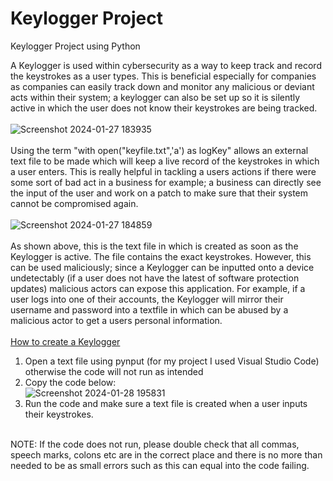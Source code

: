 # Keylogger Project
Keylogger Project using Python

A Keylogger is used within cybersecurity as a way to keep track and record the keystrokes as a user types. This is beneficial especially for companies as companies can easily track down and monitor any malicious or deviant acts within their system; a keylogger can also be set up so it is silently active in which the user does not know their keystrokes are being tracked.
<br>
<br>
![Screenshot 2024-01-27 183935](https://github.com/mholtz15/Keylogger-Project/assets/157908872/4a059bd9-0b22-4ae7-acc3-34c9515cda2c)
<br>
<br>
Using the term "with open("keyfile.txt",'a') as logKey" allows an external text file to be made which will keep a live record of the keystrokes in which a user enters. This is really helpful in tackling a users actions if there were some sort of bad act in a business for example; a business can directly see the input of the user and work on a patch to make sure that their system cannot be compromised again.
<br>
<br>
![Screenshot 2024-01-27 184859](https://github.com/mholtz15/Keylogger-Project/assets/157908872/03b62f4d-95ea-4571-9f3a-341af0e197c0)
<br>
<br>
As shown above, this is the text file in which is created as soon as the Keylogger is active. The file contains the exact keystrokes. However, this can be used maliciously; since a Keylogger can be inputted onto a device undetectably (if a user does not have the latest of software protection updates) malicious actors can expose this application. For example, if a user logs into one of their accounts, the Keylogger will mirror their username and password into a textfile in which can be abused by a malicious actor to get a users personal information.
<br>
<br>
<ins>How to create a Keylogger</ins> <br>
1. Open a text file using pynput (for my project I used Visual Studio Code) otherwise the code will not run as intended <br>
2. Copy the code below: <br>
![Screenshot 2024-01-28 195831](https://github.com/mholtz15/Keylogger-Project/assets/157908872/a3cd7f82-af64-429a-a55a-e56b22796acd) <br>
3. Run the code and make sure a text file is created when a user inputs their keystrokes. <br>
<br>
NOTE: If the code does not run, please double check that all commas, speech marks, colons etc are in the correct place and there is no more than needed to be as small errors such as this can equal into the code failing.

